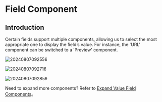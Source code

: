 # Field Component

## Introduction

Certain fields support multiple components, allowing us to select the most appropriate one to display the field’s value. For instance, the 'URL' component can be switched to a 'Preview' component.

![20240807092556](https://static-docs.nocobase.com/20240807092556.png)

![20240807092716](https://static-docs.nocobase.com/20240807092716.png)

![20240807092859](https://static-docs.nocobase.com/20240807092859.png)

Need to expand more components? Refer to [Expand Value Field Components](/plugin-samples/field/value)。
